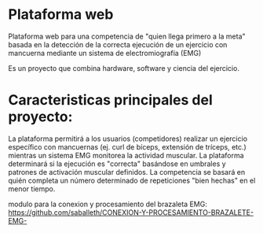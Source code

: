 # Plataforma web 
Plataforma web para una competencia de "quien llega primero a la meta" basada en la detección de la correcta ejecución de un ejercicio con mancuerna mediante un sistema de electromiografía (EMG) 

Es un proyecto que combina hardware, software y ciencia del ejercicio.

# Caracteristicas principales del proyecto:
La plataforma permitirá a los usuarios (competidores) realizar un ejercicio específico con mancuernas (ej. curl de bíceps, extensión de tríceps, etc.) mientras un sistema EMG monitorea la actividad muscular. La plataforma determinará si la ejecución es "correcta" basándose en umbrales y patrones de activación muscular definidos. La competencia se basará en quién completa un número determinado de repeticiones "bien hechas" en el menor tiempo.

modulo para la conexion y procesamiento del brazaleta EMG: https://github.com/saballeth/CONEXION-Y-PROCESAMIENTO-BRAZALETE-EMG-
